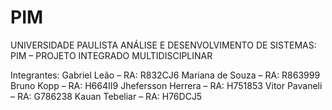 # PIM
UNIVERSIDADE PAULISTA ANÁLISE E DESENVOLVIMENTO DE SISTEMAS:
PIM – PROJETO INTEGRADO MULTIDISCIPLINAR

Integrantes:
Gabriel Leão – RA: R832CJ6
Mariana de Souza – RA: R863999
Bruno Kopp – RA: H664II9
Jhefersson Herrera – RA: H751853
Vitor Pavaneli – RA: G786238
Kauan Tebeliar – RA: H76DCJ5

